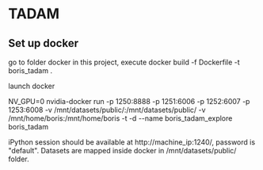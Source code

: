 # TADAM

## Set up docker
go to folder docker in this project, execute
docker build -f Dockerfile -t boris_tadam .

launch docker

NV_GPU=0 nvidia-docker run -p 1250:8888 -p 1251:6006 -p 1252:6007 -p 1253:6008 -v /mnt/datasets/public/:/mnt/datasets/public/ -v /mnt/home/boris:/mnt/home/boris -t -d --name boris_tadam_explore boris_tadam

iPython session should be available at http://machine_ip:1240/, password is "default". Datasets are mapped inside docker in /mnt/datasets/public/ folder.
